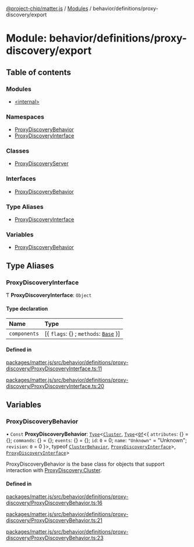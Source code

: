 [@project-chip/matter.js](../README.md) / [Modules](../modules.md) / behavior/definitions/proxy-discovery/export

# Module: behavior/definitions/proxy-discovery/export

## Table of contents

### Modules

- [\<internal\>](behavior_definitions_proxy_discovery_export._internal_.md)

### Namespaces

- [ProxyDiscoveryBehavior](behavior_definitions_proxy_discovery_export.ProxyDiscoveryBehavior.md)
- [ProxyDiscoveryInterface](behavior_definitions_proxy_discovery_export.ProxyDiscoveryInterface.md)

### Classes

- [ProxyDiscoveryServer](../classes/behavior_definitions_proxy_discovery_export.ProxyDiscoveryServer.md)

### Interfaces

- [ProxyDiscoveryBehavior](../interfaces/behavior_definitions_proxy_discovery_export.ProxyDiscoveryBehavior-1.md)

### Type Aliases

- [ProxyDiscoveryInterface](behavior_definitions_proxy_discovery_export.md#proxydiscoveryinterface)

### Variables

- [ProxyDiscoveryBehavior](behavior_definitions_proxy_discovery_export.md#proxydiscoverybehavior)

## Type Aliases

### ProxyDiscoveryInterface

Ƭ **ProxyDiscoveryInterface**: `Object`

#### Type declaration

| Name | Type |
| :------ | :------ |
| `components` | [\{ `flags`: {} ; `methods`: [`Base`](../interfaces/behavior_definitions_proxy_discovery_export.ProxyDiscoveryInterface.Base.md)  }] |

#### Defined in

[packages/matter.js/src/behavior/definitions/proxy-discovery/ProxyDiscoveryInterface.ts:11](https://github.com/project-chip/matter.js/blob/2d9f2165d2672864fda3496a6d0d5f93597f82c6/packages/matter.js/src/behavior/definitions/proxy-discovery/ProxyDiscoveryInterface.ts#L11)

[packages/matter.js/src/behavior/definitions/proxy-discovery/ProxyDiscoveryInterface.ts:20](https://github.com/project-chip/matter.js/blob/2d9f2165d2672864fda3496a6d0d5f93597f82c6/packages/matter.js/src/behavior/definitions/proxy-discovery/ProxyDiscoveryInterface.ts#L20)

## Variables

### ProxyDiscoveryBehavior

• `Const` **ProxyDiscoveryBehavior**: [`Type`](../interfaces/behavior_cluster_export.ClusterBehavior.Type.md)\<[`Cluster`](../interfaces/cluster_export.ProxyDiscovery.Cluster.md), [`Type`](../interfaces/behavior_cluster_export.ClusterBehavior.Type.md)\<[`Of`](../interfaces/cluster_export.ClusterType.Of.md)\<\{ `attributes`: {} = \{}; `commands`: {} = \{}; `events`: {} = \{}; `id`: ``0`` = 0; `name`: ``"Unknown"`` = "Unknown"; `revision`: ``0`` = 0 }\>, typeof [`ClusterBehavior`](behavior_cluster_export.ClusterBehavior.md), [`ProxyDiscoveryInterface`](behavior_definitions_proxy_discovery_export.md#proxydiscoveryinterface)\>, [`ProxyDiscoveryInterface`](behavior_definitions_proxy_discovery_export.md#proxydiscoveryinterface)\>

ProxyDiscoveryBehavior is the base class for objects that support interaction with [ProxyDiscovery.Cluster](cluster_export.ProxyDiscovery.md#cluster).

#### Defined in

[packages/matter.js/src/behavior/definitions/proxy-discovery/ProxyDiscoveryBehavior.ts:16](https://github.com/project-chip/matter.js/blob/2d9f2165d2672864fda3496a6d0d5f93597f82c6/packages/matter.js/src/behavior/definitions/proxy-discovery/ProxyDiscoveryBehavior.ts#L16)

[packages/matter.js/src/behavior/definitions/proxy-discovery/ProxyDiscoveryBehavior.ts:21](https://github.com/project-chip/matter.js/blob/2d9f2165d2672864fda3496a6d0d5f93597f82c6/packages/matter.js/src/behavior/definitions/proxy-discovery/ProxyDiscoveryBehavior.ts#L21)

[packages/matter.js/src/behavior/definitions/proxy-discovery/ProxyDiscoveryBehavior.ts:23](https://github.com/project-chip/matter.js/blob/2d9f2165d2672864fda3496a6d0d5f93597f82c6/packages/matter.js/src/behavior/definitions/proxy-discovery/ProxyDiscoveryBehavior.ts#L23)
